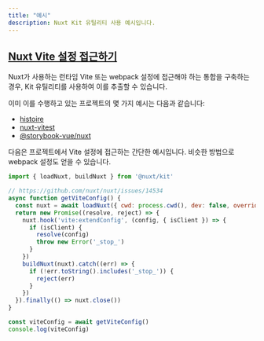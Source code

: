 ```yaml
---
title: "예시"
description: Nuxt Kit 유틸리티 사용 예시입니다.
---
```


## [Nuxt Vite 설정 접근하기](#accessing-nuxt-vite-config)

Nuxt가 사용하는 런타임 Vite 또는 webpack 설정에 접근해야 하는 통합을 구축하는 경우, Kit 유틸리티를 사용하여 이를 추출할 수 있습니다.

이미 이를 수행하고 있는 프로젝트의 몇 가지 예시는 다음과 같습니다:

- [histoire](https://github.com/histoire-dev/histoire/blob/main/packages/histoire-plugin-nuxt/src/index.ts)
- [nuxt-vitest](https://github.com/danielroe/nuxt-vitest/blob/main/packages/nuxt-vitest/src/config.ts)
- [@storybook-vue/nuxt](https://github.com/storybook-vue/storybook-nuxt/blob/main/packages/storybook-nuxt/src/preset.ts)

다음은 프로젝트에서 Vite 설정에 접근하는 간단한 예시입니다. 비슷한 방법으로 webpack 설정도 얻을 수 있습니다.

```js
import { loadNuxt, buildNuxt } from '@nuxt/kit'

// https://github.com/nuxt/nuxt/issues/14534
async function getViteConfig() {
  const nuxt = await loadNuxt({ cwd: process.cwd(), dev: false, overrides: { ssr: false } })
  return new Promise((resolve, reject) => {
    nuxt.hook('vite:extendConfig', (config, { isClient }) => {
      if (isClient) {
        resolve(config)
        throw new Error('_stop_')
      }
    })
    buildNuxt(nuxt).catch((err) => {
      if (!err.toString().includes('_stop_')) {
        reject(err)
      }
    })
  }).finally(() => nuxt.close())
}

const viteConfig = await getViteConfig()
console.log(viteConfig)
```
